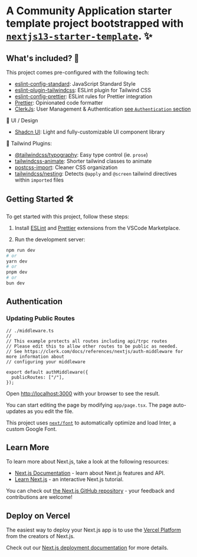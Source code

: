 # A Community Application starter template project bootstrapped with [`nextjs13-starter-template`](https://github.com/rhyanvargas/nextjs13-starter-template). ✨

## What's included? 🚀

This project comes pre-configured with the following tech:

- [eslint-config-standard](https://github.com/standard/eslint-config-standard): JavaScript Standard Style
- [eslint-plugin-tailwindcss](https://github.com/nuxt/eslint-plugin-tailwindcss): ESLint plugin for Tailwind CSS
- [eslint-config-prettier](https://github.com/prettier/eslint-config-prettier): ESLint rules for Prettier integration
- [Prettier](https://prettier.io/): Opinionated code formatter
- [ClerkJs](https://clerk.com/): User Management & Authentication [see `Authentication` section](#authentication)

🎨 UI / Design
- [Shadcn UI](https://ui.shadcn.com/): Light and fully-customizable UI component library

🔌 Tailwind Plugins:

- [@tailwindcss/typography](https://tailwindcss.com/docs/typography-plugin): Easy type control (ie. `prose`)
- [tailwindcss-animate](https://github.com/jamiebuilds/tailwindcss-animate): Shorter tailwind classes to animate
- [postcss-import](https://tailwindcss.com/docs/using-with-preprocessors#build-time-imports): Cleaner CSS organization
- [tailwindcss/nesting](https://tailwindcss.com/docs/using-with-preprocessors#nesting): Detects `@apply` and `@screen` tailwind directives within `imported` files

## Getting Started 🛠️

To get started with this project, follow these steps:

1. Install [ESLint](https://marketplace.visualstudio.com/items?itemName=dbaeumer.vscode-eslint) and [Prettier](https://marketplace.visualstudio.com/items?itemName=esbenp.prettier-vscode) extensions from the VSCode Marketplace.

2. Run the development server:

```bash
npm run dev
# or
yarn dev
# or
pnpm dev
# or
bun dev
```

## Authentication
### Updating Public Routes

```
// ./middleware.ts
//
// This example protects all routes including api/trpc routes
// Please edit this to allow other routes to be public as needed.
// See https://clerk.com/docs/references/nextjs/auth-middleware for more information about
// configuring your middleware

export default authMiddleware({
  publicRoutes: ["/"],
});
```

Open [http://localhost:3000](http://localhost:3000) with your browser to see the result.

You can start editing the page by modifying `app/page.tsx`. The page auto-updates as you edit the file.

This project uses [`next/font`](https://nextjs.org/docs/basic-features/font-optimization) to automatically optimize and load Inter, a custom Google Font.

## Learn More

To learn more about Next.js, take a look at the following resources:

- [Next.js Documentation](https://nextjs.org/docs) - learn about Next.js features and API.
- [Learn Next.js](https://nextjs.org/learn) - an interactive Next.js tutorial.

You can check out [the Next.js GitHub repository](https://github.com/vercel/next.js/) - your feedback and contributions are welcome!

## Deploy on Vercel

The easiest way to deploy your Next.js app is to use the [Vercel Platform](https://vercel.com/new?utm_medium=default-template&filter=next.js&utm_source=create-next-app&utm_campaign=create-next-app-readme) from the creators of Next.js.

Check out our [Next.js deployment documentation](https://nextjs.org/docs/deployment) for more details.

```

```
